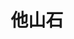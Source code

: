 ---
title: 他山石
description: 他山之石，可以攻玉。
image:  cover.jpg

# Badge style
# style:
#     background: "#2a9d8f"
#     color: "#fff"
---
